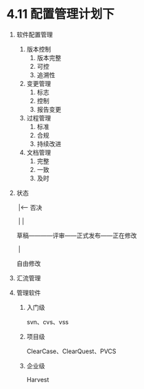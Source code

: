 # 4.11 配置管理计划下

1. 软件配置管理

   1. 版本控制
      1. 版本完整
      2. 可控
      3. 追溯性
   2. 变更管理
      1. 标志
      2. 控制
      3. 报告变更
   3. 过程管理
      1. 标准
      2. 合规
      3. 持续改进
   4. 文档管理
      1. 完整
      2. 一致
      3. 及时

2. 状态

   ​    |<—— 否决

   ​	|				  |

   草稿————评审——正式发布——正在修改

   ​	|

   自由修改

3. 汇流管理

4. 管理软件

   1. 入门级

      svn、cvs、vss

   2. 项目级

      ClearCase、ClearQuest、PVCS

   3. 企业级

      Harvest